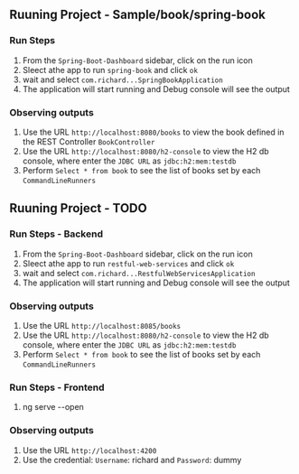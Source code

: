 ## Ruuning Project - Sample/book/spring-book

### Run Steps

1. From the `Spring-Boot-Dashboard` sidebar, click on the run icon
2. Sleect athe app to run `spring-book` and click `ok`
3. wait and select `com.richard...SpringBookApplication`
4. The application will start running and Debug console will see the output

### Observing outputs

1. Use the URL `http://localhost:8080/books` to view the book defined in the REST Controller `BookController`
2. Use the URL `http://localhost:8080/h2-console` to view the H2 db console, where enter the `JDBC URL` as `jdbc:h2:mem:testdb`
3. Perform `Select * from book` to see the list of books set by each `CommandLineRunners`


## Ruuning Project - TODO

### Run Steps - Backend

1. From the `Spring-Boot-Dashboard` sidebar, click on the run icon
2. Sleect athe app to run `restful-web-services` and click `ok`
3. wait and select `com.richard...RestfulWebServicesApplication`
4. The application will start running and Debug console will see the output

### Observing outputs

1. Use the URL `http://localhost:8085/books` 
2. Use the URL `http://localhost:8080/h2-console` to view the H2 db console, where enter the `JDBC URL` as `jdbc:h2:mem:testdb`
3. Perform `Select * from book` to see the list of books set by each `CommandLineRunners`

### Run Steps - Frontend

1. ng serve --open

### Observing outputs

1. Use the URL `http://localhost:4200` 
2. Use the credential: `Username`: richard and `Password`: dummy
